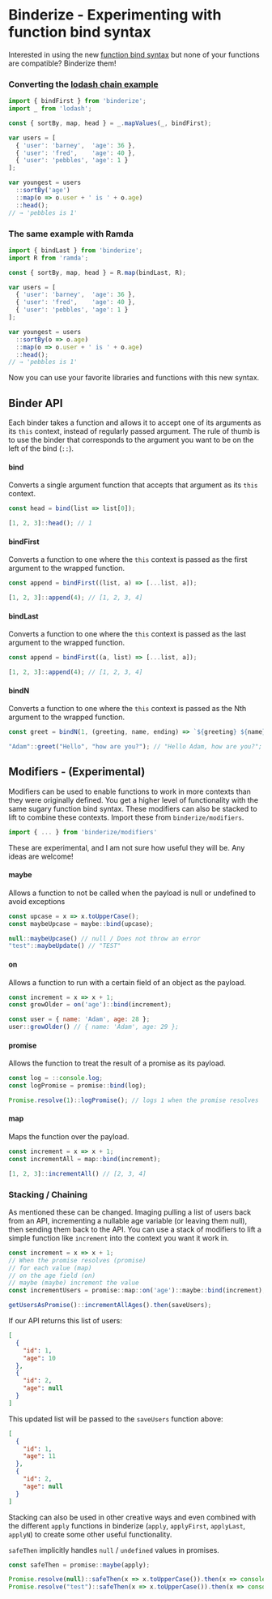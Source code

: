 # Binderize - Experimenting with function bind syntax

Interested in using the new [function bind syntax](https://github.com/zenparsing/es-function-bind) but none of your functions are compatible?  Binderize them!

### Converting the [lodash chain example](https://lodash.com/docs#chain)

```javascript
import { bindFirst } from 'binderize';
import _ from 'lodash';

const { sortBy, map, head } = _.mapValues(_, bindFirst);

var users = [
  { 'user': 'barney',  'age': 36 },
  { 'user': 'fred',    'age': 40 },
  { 'user': 'pebbles', 'age': 1 }
];

var youngest = users
  ::sortBy('age')
  ::map(o => o.user + ' is ' + o.age)
  ::head();
// → 'pebbles is 1'
```

### The same example with Ramda

```javascript
import { bindLast } from 'binderize';
import R from 'ramda';

const { sortBy, map, head } = R.map(bindLast, R);

var users = [
  { 'user': 'barney',  'age': 36 },
  { 'user': 'fred',    'age': 40 },
  { 'user': 'pebbles', 'age': 1 }
];

var youngest = users
  ::sortBy(o => o.age)
  ::map(o => o.user + ' is ' + o.age)
  ::head();
// → 'pebbles is 1'
```

Now you can use your favorite libraries and functions with this new syntax.

## Binder API
Each binder takes a function and allows it to accept one of its arguments as its `this` context, instead of regularly passed argument.  The rule of thumb is to use the binder that corresponds to the argument you want to be on the left of the bind (`::`).

#### bind
Converts a single argument function that accepts that argument as its `this` context.

```javascript
const head = bind(list => list[0]);

[1, 2, 3]::head(); // 1
```

#### bindFirst
Converts a function to one where the `this` context is passed as the first argument to the wrapped function.

```javascript
const append = bindFirst((list, a) => [...list, a]);

[1, 2, 3]::append(4); // [1, 2, 3, 4]
```

#### bindLast
Converts a function to one where the `this` context is passed as the last argument to the wrapped function.

```javascript
const append = bindFirst((a, list) => [...list, a]);

[1, 2, 3]::append(4); // [1, 2, 3, 4]
```

#### bindN
Converts a function to one where the `this` context is passed as the Nth argument to the wrapped function.

```javascript
const greet = bindN(1, (greeting, name, ending) => `${greeting} ${name}, ${ending}`);

"Adam"::greet("Hello", "how are you?"); // "Hello Adam, how are you?";
```

## Modifiers - (Experimental)

Modifiers can be used to enable functions to work in more contexts than they were originally defined.  You get a higher level of functionality with the same sugary function bind syntax.  These modifiers can also be stacked to lift to combine these contexts.  Import these from `binderize/modifiers`.

```javascript
import { ... } from 'binderize/modifiers'
```

These are experimental, and I am not sure how useful they will be.  Any ideas are welcome!

#### maybe
Allows a function to not be called when the payload is null or undefined to avoid exceptions

```javascript
const upcase = x => x.toUpperCase();
const maybeUpcase = maybe::bind(upcase);

null::maybeUpcase() // null / Does not throw an error
"test"::maybeUpdate() // "TEST"
```

#### on
Allows a function to run with a certain field of an object as the payload.

```javascript
const increment = x => x + 1;
const growOlder = on('age')::bind(increment);

const user = { name: 'Adam', age: 28 };
user::growOlder() // { name: 'Adam', age: 29 };
```

#### promise
Allows the function to treat the result of a promise as its payload.

```javascript
const log = ::console.log;
const logPromise = promise::bind(log);

Promise.resolve(1)::logPromise(); // logs 1 when the promise resolves
```

#### map
Maps the function over the payload.

```javascript
const increment = x => x + 1;
const incrementAll = map::bind(increment);

[1, 2, 3]::incrementAll() // [2, 3, 4]
```

### Stacking / Chaining
As mentioned these can be changed.  Imaging pulling a list of users back from an API, incrementing a nullable age variable (or leaving them null), then sending them back to the API.  You can use a stack of modifiers to lift a simple function like `increment` into the context you want it work in.

```javascript
const increment = x => x + 1;
// When the promise resolves (promise)
// for each value (map)
// on the age field (on)
// maybe (maybe) increment the value
const incrementUsers = promise::map::on('age')::maybe::bind(increment);

getUsersAsPromise()::incrementAllAges().then(saveUsers);
```

If our API returns this list of users:
```json
[
  {
    "id": 1,
    "age": 10
  },
  {
    "id": 2,
    "age": null
  }
]
```

This updated list will be passed to the `saveUsers` function above:

```json
[
  {
    "id": 1,
    "age": 11
  },
  {
    "id": 2,
    "age": null
  }
]
```

Stacking can also be used in other creative ways and even combined with the different `apply` functions in binderize (`apply`, `applyFirst`, `applyLast`, `applyN`) to create some other useful functionality.

`safeThen` implicitly handles `null` / `undefined` values in promises.

```javascript
const safeThen = promise::maybe(apply);

Promise.resolve(null)::safeThen(x => x.toUpperCase()).then(x => console.log(x)); // logs null - Does not error
Promise.resolve("test")::safeThen(x => x.toUpperCase()).then(x => console.log(x)); // logs "TEST"
```

